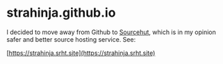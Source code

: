 # strahinja.github.io

I decided to move away from Github to [Sourcehut][srht], which is in my opinion safer and better source hosting service. See:

[https://strahinja.srht.site](https://strahinja.srht.site)

[srht]: https://sr.ht
